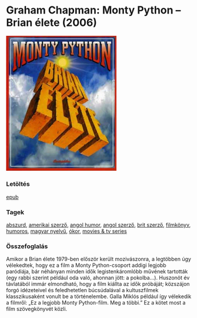 # <a name="id_271">Graham Chapman: Monty Python – Brian élete (2006)</a>
<img src="https://github.com/BercziSandor/calibre_lib/raw/main/libs/main/Graham%20Chapman/Monty%20Python%20-%20Brian%20elete%20%28271%29/cover.jpg" alt="cover" width="300"/>

### Letöltés
[epub](https://github.com/BercziSandor/calibre_lib/raw/main/libs/main/Graham%20Chapman/Monty%20Python%20-%20Brian%20elete%20%28271%29/Monty%20Python%20-%20Brian%20elete%20-%20Graham%20Chapman.epub)

### Tagek
[abszurd](https://github.com/berczisandor/calibre_lib/libs/main/blob/main/_tags/abszurd.md), [amerikai szerző](https://github.com/berczisandor/calibre_lib/libs/main/blob/main/_tags/amerikai%20szerz%c5%91.md), [angol humor](https://github.com/berczisandor/calibre_lib/libs/main/blob/main/_tags/angol%20humor.md), [angol szerző](https://github.com/berczisandor/calibre_lib/libs/main/blob/main/_tags/angol%20szerz%c5%91.md), [brit szerző](https://github.com/berczisandor/calibre_lib/libs/main/blob/main/_tags/brit%20szerz%c5%91.md), [filmkönyv](https://github.com/berczisandor/calibre_lib/libs/main/blob/main/_tags/filmk%c3%b6nyv.md), [humoros](https://github.com/berczisandor/calibre_lib/libs/main/blob/main/_tags/humoros.md), [magyar nyelvű](https://github.com/berczisandor/calibre_lib/libs/main/blob/main/_tags/magyar%20nyelv%c5%b1.md), [ókor](https://github.com/berczisandor/calibre_lib/libs/main/blob/main/_tags/%c3%b3kor.md), [movies & tv series](https://github.com/berczisandor/calibre_lib/libs/main/blob/main/_tags/movies%20%26%20tv%20series.md)

### Összefoglalás
<div>
<p>Amikor a Brian élete 1979-ben először került mozivászonra, a legtöbben úgy vélekedtek, hogy ez a film a Monty Python-csoport addigi legjobb paródiája, bár néhányan minden idők legistenkáromlóbb művének tartották (egy rabbi szerint például oda való, ahonnan jött: a pokolba…). Huszonöt év távlatából immár elmondható, hogy a film kiállta az idők próbáját; közszájon forgó idézeteivel és feledhetetlen búcsúdalával a kultuszfilmek klasszikusaként vonult be a történelembe. Galla Miklós például így vélekedik a filmről: „Ez a legjobb Monty Python-film. Meg a többi.” Ez a kötet most a film szövegkönyvét közli.</p></div>


